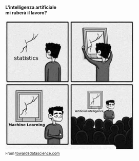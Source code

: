 #### L'intelligenza artificiale<br>mi ruberà il lavoro?

<div>
    <img src="slides/informatica-e-futuro/images/meme-ai-ml-stats.png" height="400">
</div>

<small>
From <a href="https://towardsdatascience.com/no-machine-learning-is-not-just-glorified-statistics-26d3952234e3">towardsdatascience.com</a>
</small>


<aside class="notes">
</aside>
